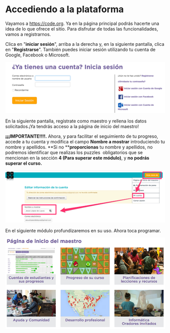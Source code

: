# Accediendo a la plataforma

Vayamos a https://code.org. Ya en la página principal podrás hacerte una idea de lo que ofrece el sitio. Para disfrutar de todas las funcionalidades, vamos a registrarnos.

Clica en "**iniciar sesión**", arriba a la derecha y, en la siguiente pantalla, clica en "**Registrarse**". También puedes iniciar sesión utilizando tu cuenta de Google, Facebook o Microsoft.


![](img/inicio-sesion.png)

En la siguiente pantalla, regístrate como maestro y rellena los datos solicitados.¡Ya tendrás acceso a la página de inicio del maestro!

**¡¡¡IMPORTANTE!!!!.** Ahora, y para facilitar el seguimiento de tu progreso, accede a tu cuenta y modifica el campo ****Nombre a** mostrar** introduciendo tu nombre y apellidos. **Si no ****proporcionas** tu nombre y apellidos, no podremos identificar que realizas los puzzles  obligatorios que se mencionan en la sección **4 (Para superar este módulo)**, y **no podrás superar el curso.**


![](img/UsuarioCodeModificacion.png)

En el siguiente módulo profundizaremos en su uso. Ahora toca programar.


![](img/pagina-inicio-maestro.png)
